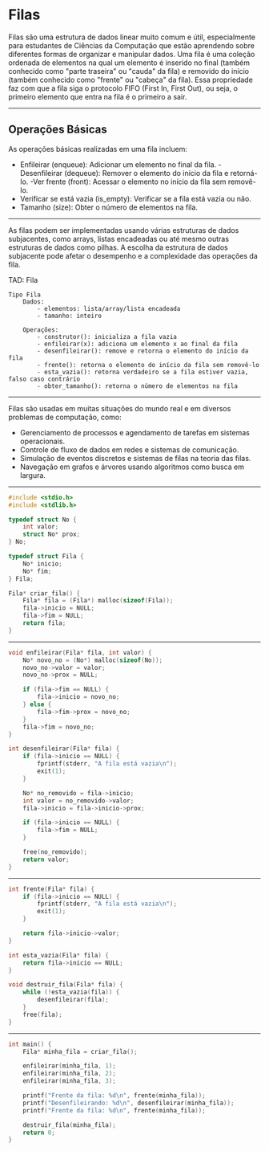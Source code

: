 
# Filas #

Filas são uma estrutura de dados linear muito comum e útil, especialmente para estudantes de Ciências da Computação que estão aprendendo sobre diferentes formas de organizar e manipular dados. Uma fila é uma coleção ordenada de elementos na qual um elemento é inserido no final (também conhecido como "parte traseira" ou "cauda" da fila) e removido do início (também conhecido como "frente" ou "cabeça" da fila). Essa propriedade faz com que a fila siga o protocolo FIFO (First In, First Out), ou seja, o primeiro elemento que entra na fila é o primeiro a sair.

---

##  Operações Básicas ##

As operações básicas realizadas em uma fila incluem:
- Enfileirar (enqueue): Adicionar um elemento no final da fila.
-Desenfileirar (dequeue): Remover o elemento do início da fila e retorná-lo.
-Ver frente (front): Acessar o elemento no início da fila sem removê-lo.
- Verificar se está vazia (is_empty): Verificar se a fila está vazia ou não.
- Tamanho (size): Obter o número de elementos na fila.

---

As filas podem ser implementadas usando várias estruturas de dados subjacentes, como arrays, listas encadeadas ou até mesmo outras estruturas de dados como pilhas. A escolha da estrutura de dados subjacente pode afetar o desempenho e a complexidade das operações da fila.

TAD: Fila

```pseudocode
Tipo Fila
    Dados:
        - elementos: lista/array/lista encadeada
        - tamanho: inteiro
        
    Operações:
        - construtor(): inicializa a fila vazia
        - enfileirar(x): adiciona um elemento x ao final da fila
        - desenfileirar(): remove e retorna o elemento do início da fila
        - frente(): retorna o elemento do início da fila sem removê-lo
        - esta_vazia(): retorna verdadeiro se a fila estiver vazia, falso caso contrário
        - obter_tamanho(): retorna o número de elementos na fila
```

---

Filas são usadas em muitas situações do mundo real e em diversos problemas de computação, como:

- Gerenciamento de processos e agendamento de tarefas em sistemas operacionais.
- Controle de fluxo de dados em redes e sistemas de comunicação.
- Simulação de eventos discretos e sistemas de filas na teoria das filas.
- Navegação em grafos e árvores usando algoritmos como busca em largura.

---

```c
#include <stdio.h>
#include <stdlib.h>

typedef struct No {
    int valor;
    struct No* prox;
} No;

typedef struct Fila {
    No* inicio;
    No* fim;
} Fila;

Fila* criar_fila() {
    Fila* fila = (Fila*) malloc(sizeof(Fila));
    fila->inicio = NULL;
    fila->fim = NULL;
    return fila;
}

```

---

```c
void enfileirar(Fila* fila, int valor) {
    No* novo_no = (No*) malloc(sizeof(No));
    novo_no->valor = valor;
    novo_no->prox = NULL;

    if (fila->fim == NULL) {
        fila->inicio = novo_no;
    } else {
        fila->fim->prox = novo_no;
    }
    fila->fim = novo_no;
}

int desenfileirar(Fila* fila) {
    if (fila->inicio == NULL) {
        fprintf(stderr, "A fila está vazia\n");
        exit(1);
    }

    No* no_removido = fila->inicio;
    int valor = no_removido->valor;
    fila->inicio = fila->inicio->prox;

    if (fila->inicio == NULL) {
        fila->fim = NULL;
    }

    free(no_removido);
    return valor;
}
```

---

```c
int frente(Fila* fila) {
    if (fila->inicio == NULL) {
        fprintf(stderr, "A fila está vazia\n");
        exit(1);
    }

    return fila->inicio->valor;
}

int esta_vazia(Fila* fila) {
    return fila->inicio == NULL;
}

void destruir_fila(Fila* fila) {
    while (!esta_vazia(fila)) {
        desenfileirar(fila);
    }
    free(fila);
}
```

---

```c
int main() {
    Fila* minha_fila = criar_fila();

    enfileirar(minha_fila, 1);
    enfileirar(minha_fila, 2);
    enfileirar(minha_fila, 3);

    printf("Frente da fila: %d\n", frente(minha_fila));
    printf("Desenfileirando: %d\n", desenfileirar(minha_fila));
    printf("Frente da fila: %d\n", frente(minha_fila));

    destruir_fila(minha_fila);
    return 0;
}
```
